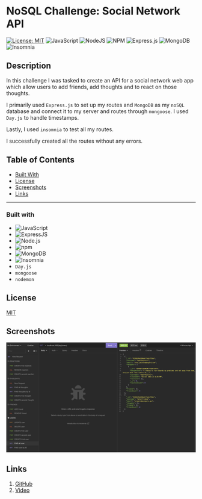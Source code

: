 # NoSQL Challenge: Social Network API

[![License: MIT](https://img.shields.io/badge/License-MIT-blue.svg)](https://opensource.org/licenses/MIT) ![JavaScript](https://img.shields.io/badge/javascript-%23323330.svg?style=for-the-badge&logo=javascript&logoColor=%23F7DF1E) ![NodeJS](https://img.shields.io/badge/node.js-6DA55F?style=for-the-badge&logo=node.js&logoColor=white) ![NPM](https://img.shields.io/badge/NPM-%23000000.svg?style=for-the-badge&logo=npm&logoColor=white) ![Express.js](https://img.shields.io/badge/express.js-%23404d59.svg?style=for-the-badge&logo=express&logoColor=%2361DAFB) ![MongoDB](https://img.shields.io/badge/MongoDB-%234ea94b.svg?style=for-the-badge&logo=mongodb&logoColor=white) ![Insomnia](https://img.shields.io/badge/Insomnia-black?style=for-the-badge&logo=insomnia&logoColor=5849BE)

## Description

In this challenge I was tasked to create an API for a social network web app which allow users to add friends, add thoughts and to react on those thoughts. 

I primarily used ```Express.js``` to set up my routes and ```MongoDB``` as my ```noSQL``` database and connect it to my server and routes through ```mongoose```. I used ```Day.js``` to handle timestamps.

Lastly, I used ```insomnia``` to test all my routes.

I successfully created all the routes without any errors. 

## Table of Contents

* [Built With](#Built-With)
* [License](#License)
* [Screenshots](#Screenshots)
* [Links](#Links)
***

  
### Built with

- ![JavaScript](https://img.shields.io/badge/JavaScript-323330?style=for-the-badge&logo=javascript&logoColor=F7DF1E)
- ![ExpressJS](https://img.shields.io/badge/Express.js-000000?style=for-the-badge&logo=express&logoColor=white) 
- ![Node.js](https://img.shields.io/badge/Node.js-339933?style=for-the-badge&logo=nodedotjs&logoColor=white)
- ![npm](https://img.shields.io/badge/npm-CB3837?style=for-the-badge&logo=npm&logoColor=white)
- ![MongoDB](https://img.shields.io/badge/MongoDB-%234ea94b.svg?style=for-the-badge&logo=mongodb&logoColor=white) 
- ![Insomnia](https://img.shields.io/badge/Insomnia-black?style=for-the-badge&logo=insomnia&logoColor=5849BE)
- ```Day.js```
- ```mongoose```
- ```nodemon```


## License
[MIT](https://opensource.org/licenses/MIT)

## Screenshots

![screenshot](/public/img/insomnia-screenshot.png)


## Links

1. [GitHub](https://github.com/mlcundayag/easy-socialNetwork-noSQL)
2. [Video](https://drive.google.com/file/d/1ydJ6-6SQCySSD8ezElY7RoeISyFJI8GQ/view)


  
